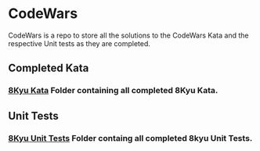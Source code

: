 # CodeWars

CodeWars is a repo to store all the solutions to the CodeWars Kata and the respective Unit tests as they are completed.

## Completed Kata

### [8Kyu Kata](https://github.com/heenanm/CodeWars/tree/master/src/CodeWars/8kyu) Folder containing all completed 8Kyu Kata.

## Unit Tests

### [8Kyu Unit Tests](https://github.com/heenanm/CodeWars/tree/master/src/CodeWars/8kyu) Folder containg all completed 8kyu Unit Tests.

